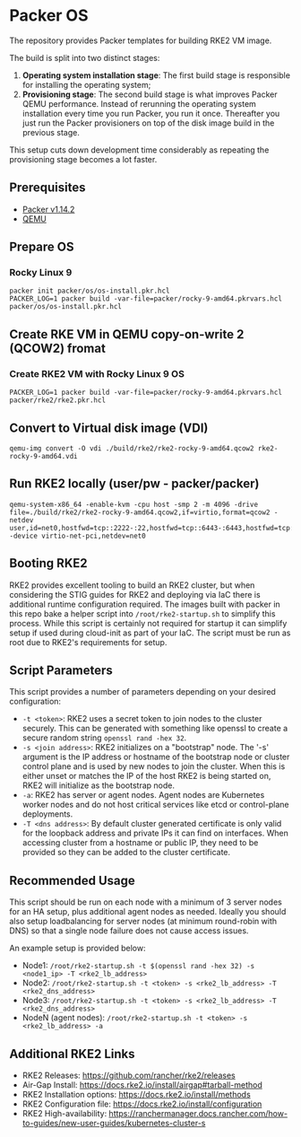 # Packer OS

The repository provides Packer templates for building RKE2 VM image.

The build is split into two distinct stages:
1. **Operating system installation stage**: The first build stage is responsible for installing the operating system;
2. **Provisioning stage**: The second build stage is what improves Packer QEMU performance. Instead of rerunning the operating system installation every time you run Packer, you run it once. Thereafter you just run the Packer provisioners on top of the disk image build in the previous stage.

This setup cuts down development time considerably as repeating the provisioning stage becomes a lot faster.

## Prerequisites
- [Packer v1.14.2](https://developer.hashicorp.com/packer/tutorials/docker-get-started/get-started-install-cli)
- [QEMU](https://www.qemu.org/download/#linux)

## Prepare OS 

### Rocky Linux 9
```
packer init packer/os/os-install.pkr.hcl
PACKER_LOG=1 packer build -var-file=packer/rocky-9-amd64.pkrvars.hcl packer/os/os-install.pkr.hcl 
```

## Create RKE VM in QEMU copy-on-write 2 (QCOW2) fromat

### Create RKE2 VM with Rocky Linux 9 OS
```
PACKER_LOG=1 packer build -var-file=packer/rocky-9-amd64.pkrvars.hcl packer/rke2/rke2.pkr.hcl
```

## Convert to Virtual disk image (VDI)
```
qemu-img convert -O vdi ./build/rke2/rke2-rocky-9-amd64.qcow2 rke2-rocky-9-amd64.vdi
```

## Run RKE2 locally (user/pw - packer/packer)
```
qemu-system-x86_64 -enable-kvm -cpu host -smp 2 -m 4096 -drive file=./build/rke2/rke2-rocky-9-amd64.qcow2,if=virtio,format=qcow2 -netdev user,id=net0,hostfwd=tcp::2222-:22,hostfwd=tcp::6443-:6443,hostfwd=tcp::9345-:9345 -device virtio-net-pci,netdev=net0
```
## Booting RKE2
RKE2 provides excellent tooling to build an RKE2 cluster, but when considering the STIG guides for RKE2 and deploying via IaC there is additional runtime configuration required. The images built with packer in this repo bake a helper script into `/root/rke2-startup.sh` to simplify this process. While this script is certainly not required for startup it can simplify setup if used during cloud-init as part of your IaC. The script must be run as root due to RKE2's requirements for setup.

## Script Parameters

This script provides a number of parameters depending on your desired configuration:
- `-t <token>`: RKE2 uses a secret token to join nodes to the cluster securely. This can be generated with something like openssl to create a secure random string `openssl rand -hex 32`.
- `-s <join address>`: RKE2 initializes on a "bootstrap" node. The '-s' argument is the IP address or hostname of the bootstrap node or cluster control plane and is used by new nodes to join the cluster. When this is either unset or matches the IP of the host RKE2 is being started on, RKE2 will initialize as the bootstrap node.
- `-a`: RKE2 has server or agent nodes. Agent nodes are Kubernetes worker nodes and do not host critical services like etcd or control-plane deployments.
- `-T <dns address>`: By default cluster generated certificate is only valid for the loopback address and private IPs it can find on interfaces. When accessing cluster from a hostname or public IP, they need to be provided so they can be added to the cluster certificate.

## Recommended Usage

This script should be run on each node with a minimum of 3 server nodes for an HA setup, plus additional agent nodes as needed. Ideally you should also setup loadbalancing for server nodes (at minimum round-robin with DNS) so that a single node failure does not cause access issues.

An example setup is provided below:
- Node1: `/root/rke2-startup.sh -t $(openssl rand -hex 32) -s <node1_ip> -T <rke2_lb_address>`
- Node2: `/root/rke2-startup.sh -t <token> -s <rke2_lb_address> -T <rke2_dns_address>`
- Node3: `/root/rke2-startup.sh -t <token> -s <rke2_lb_address> -T <rke2_dns_address>`
- NodeN (agent nodes): `/root/rke2-startup.sh -t <token> -s <rke2_lb_address> -a`

## Additional RKE2 Links

- RKE2 Releases: https://github.com/rancher/rke2/releases
- Air-Gap Install: https://docs.rke2.io/install/airgap#tarball-method
- RKE2 Installation options: https://docs.rke2.io/install/methods
- RKE2 Configuration file: https://docs.rke2.io/install/configuration
- RKE2 High-availability: https://ranchermanager.docs.rancher.com/how-to-guides/new-user-guides/kubernetes-cluster-s